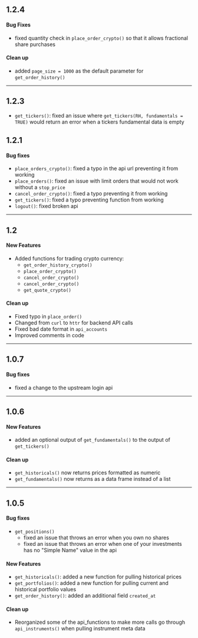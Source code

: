 ## 1.2.4

#### Bug Fixes
  - fixed quantity check in `place_order_crypto()` so that it allows fractional share purchases

#### Clean up
  - added `page_size = 1000` as the default parameter for `get_order_history()`

-----------------------------------------------------------------------------------------------------------------------------

## 1.2.3
  - `get_tickers()`: fixed an issue where `get_tickers(RH, fundamentals = TRUE)` would return an error when a tickers fundamental data is empty

## 1.2.1

#### Bug fixes
  - `place_orders_crypto()`: fixed a typo in the api url preventing it from working
  - `place_orders()`: fixed an issue with limit orders that would not work without a `stop_price`
  - `cancel_order_crypto()`: fixed a typo preventing it from working
  - `get_tickers()`: fixed a typo preventing function from working
  - `logout()`: fixed broken api


-----------------------------------------------------------------------------------------------------------------------------

## 1.2

#### New Features
  - Added functions for trading crypto currency:
    - `get_order_history_crypto()`
    - `place_order_crypto()`
    - `cancel_order_crypto()`
    - `cancel_order_crypto()`
    - `get_quote_crypto()`

#### Clean up
  - Fixed typo in `place_order()`
  - Changed from `curl` to `httr` for backend API calls
  - Fixed bad date format in `api_accounts`
  - Improved comments in code

-----------------------------------------------------------------------------------------------------------------------------

## 1.0.7

#### Bug fixes
  - fixed a change to the upstream login api

-----------------------------------------------------------------------------------------------------------------------------

## 1.0.6

#### New Features
  - added an optional output of `get_fundamentals()` to the output of `get_tickers()`

#### Clean up
  - `get_historicals()` now returns prices formatted as numeric
  - `get_fundamentals()` now returns as a data frame instead of a list

-----------------------------------------------------------------------------------------------------------------------------

## 1.0.5

#### Bug fixes
  - `get_positions()`
    - fixed an issue that throws an error when you own no shares
    - fixed an issue that throws an error when one of your investments has no "Simple Name" value in the api

#### New Features
  - `get_historicals()`: added a new function for pulling historical prices
  - `get_portfolios()`: added a new function for pulling current and historical portfolio values
  - `get_order_history()`: added an additional field `created_at`

#### Clean up
  - Reorganized some of the api_functions to make more calls go through `api_instruments()` when pulling instrument meta data
